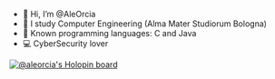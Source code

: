 - 👋 Hi, I’m @AleOrcia
- 👀 I study Computer Engineering (Alma Mater Studiorum Bologna)
- 🌱 Known programming languages: C and Java
- 💻 CyberSecurity lover


[![@aleorcia's Holopin board](https://holopin.me/aleorcia)](https://holopin.io/@aleorcia)
